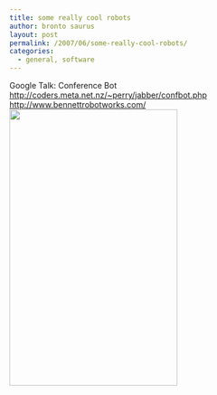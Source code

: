 ```yaml
---
title: some really cool robots
author: bronto saurus
layout: post
permalink: /2007/06/some-really-cool-robots/
categories:
  - general, software
---
```

Google Talk: Conference Bot  
<a href="http://coders.meta.net.nz/~perry/jabber/confbot.php" target="_blank" >http://coders.meta.net.nz/~perry/jabber/confbot.php</a>  
<a href="http://www.bennettrobotworks.com/" target="_blank" >http://www.bennettrobotworks.com/</a>  
<img src="/images/cool_robot.jpg" width="297" height="489" border="0" alt="" />